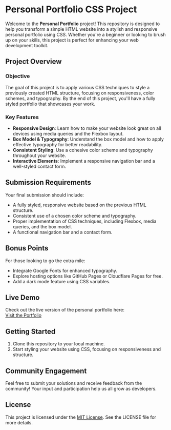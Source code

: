 # Personal Portfolio CSS Project

Welcome to the **Personal Portfolio** project! This repository is designed to help you transform a simple HTML website into a stylish and responsive personal portfolio using CSS. Whether you're a beginner or looking to brush up on your skills, this project is perfect for enhancing your web development toolkit.

## Project Overview

### Objective

The goal of this project is to apply various CSS techniques to style a previously created HTML structure, focusing on responsiveness, color schemes, and typography. By the end of this project, you'll have a fully styled portfolio that showcases your work.

### Key Features

- **Responsive Design**: Learn how to make your website look great on all devices using media queries and the Flexbox layout.
- **Box Model & Typography**: Understand the box model and how to apply effective typography for better readability.
- **Consistent Styling**: Use a cohesive color scheme and typography throughout your website.
- **Interactive Elements**: Implement a responsive navigation bar and a well-styled contact form.

## Submission Requirements

Your final submission should include:

- A fully styled, responsive website based on the previous HTML structure.
- Consistent use of a chosen color scheme and typography.
- Proper implementation of CSS techniques, including Flexbox, media queries, and the box model.
- A functional navigation bar and a contact form.

## Bonus Points

For those looking to go the extra mile:

- Integrate Google Fonts for enhanced typography.
- Explore hosting options like GitHub Pages or Cloudflare Pages for free.
- Add a dark mode feature using CSS variables.

## Live Demo

Check out the live version of the personal portfolio here:  
[Visit the Portfolio](https://farrukh-ali-khan.github.io/roadmap-personal-portfolio/)

## Getting Started

1. Clone this repository to your local machine.
2. Start styling your website using CSS, focusing on responsiveness and structure.

## Community Engagement

Feel free to submit your solutions and receive feedback from the community! Your input and participation help us all grow as developers.

## License

This project is licensed under the [MIT License](LICENSE). See the LICENSE file for more details.
